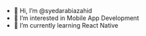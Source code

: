 - 👋 Hi, I’m @syedarabiazahid
- 👀 I’m interested in Mobile App Development
- 🌱 I’m currently learning React Native
